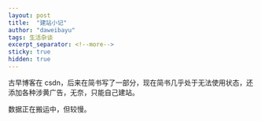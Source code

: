 ```yaml
---
layout: post
title:  "建站小记"
author: "daweibayu"
tags: 生活杂谈
excerpt_separator: <!--more-->
sticky: true
hidden: true
---
```


<!--more-->

古早博客在 csdn，后来在简书写了一部分，现在简书几乎处于无法使用状态，还添加各种涉黄广告，无奈，只能自己建站。

数据正在搬运中，但较慢。